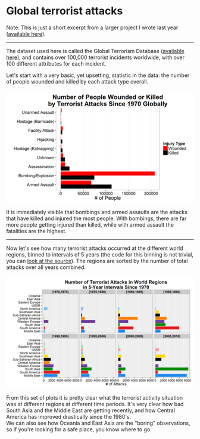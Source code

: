# Global terrorist attacks

Note: This is just a short excerpt from a larger project I wrote last year ([available
here](../../terrorism-project)).  
  
---  
  
The dataset used here is called the Global Terrorism Database
([available here](http://www.start.umd.edu/gtd/)), and contains over 100,000
terrorist incidents worldwide, with over 100 different attributes for each incident. 

Let's start with a very basic, yet upsetting, statistic in the data: the number of people wounded and killed by each attack type overall.

![*Fig. 1* Injuries by attack type](injuryByAttack.png)

It is immediately visible that bombings and armed assaults are the attacks that
have killed and injured the most people. With bombings, there are far more
people getting injured than killed, while with armed assault the fatalities
are the highest.
  
---  
  
Now let's see how many terrorist attacks occurred at the different world regions,
binned to intervals of 5 years (the code for this binning is not trivial,
you can [look at the source](./script04_calc-attack-per-region-year-bin.R)).
The regions are sorted by the number of total attacks over all years combined.

![*Fig. 2* Attacks by region in 5 year intervals](attackByRegion5YearBin.png)

From this set of plots it is pretty clear what the terrorist activity situation
was at different regions at different time periods. It's very clear how bad South
Asia and the Middle East are getting recently, and how Central America has
improved drastically since the 1980's.  
We can also see how Oceania and East Asia are the "boring" observations, so if you're looking for a safe place, you know where to go.
